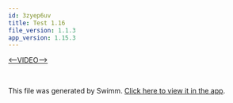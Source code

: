 ```yaml
---
id: 3zyep6uv
title: Test 1.16
file_version: 1.1.3
app_version: 1.15.3
---
```


[<--VIDEO-->](https://www.youtube.com/watch?v=jfKfPfyJRdk)

<br/>

This file was generated by Swimm. [Click here to view it in the app](https://app.swimm.io/repos/Z2l0aHViJTNBJTNBY3NoYXJwLXNoYXVsLXRlc3QlM0ElM0Fzd2ltbWlv/docs/3zyep6uv).
